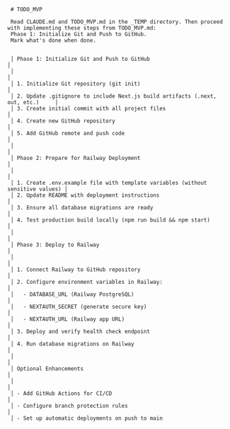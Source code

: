      
     # TODO_MVP
     
     Read CLAUDE.md and TODO_MVP.md in the _TEMP directory. Then proceed with implementing these steps from TODO_MVP.md: 
     Phase 1: Initialize Git and Push to GitHub. 
     Mark what's done when done.
     
     
     │ Phase 1: Initialize Git and Push to GitHub                                     │
     │                                                                                │
     │ 1. Initialize Git repository (git init)                                        │
     │ 2. Update .gitignore to include Next.js build artifacts (.next, out, etc.)     │
     │ 3. Create initial commit with all project files                                │
     │ 4. Create new GitHub repository                                                │
     │ 5. Add GitHub remote and push code                                             │
     │                                                                                │
     │ Phase 2: Prepare for Railway Deployment                                        │
     │                                                                                │
     │ 1. Create .env.example file with template variables (without sensitive values) │
     │ 2. Update README with deployment instructions                                  │
     │ 3. Ensure all database migrations are ready                                    │
     │ 4. Test production build locally (npm run build && npm start)                  │
     │                                                                                │
     │ Phase 3: Deploy to Railway                                                     │
     │                                                                                │
     │ 1. Connect Railway to GitHub repository                                        │
     │ 2. Configure environment variables in Railway:                                 │
     │   - DATABASE_URL (Railway PostgreSQL)                                          │
     │   - NEXTAUTH_SECRET (generate secure key)                                      │
     │   - NEXTAUTH_URL (Railway app URL)                                             │
     │ 3. Deploy and verify health check endpoint                                     │
     │ 4. Run database migrations on Railway                                          │
     │                                                                                │
     │ Optional Enhancements                                                          │
     │                                                                                │
     │ - Add GitHub Actions for CI/CD                                                 │
     │ - Configure branch protection rules                                            │
     │ - Set up automatic deployments on push to main    